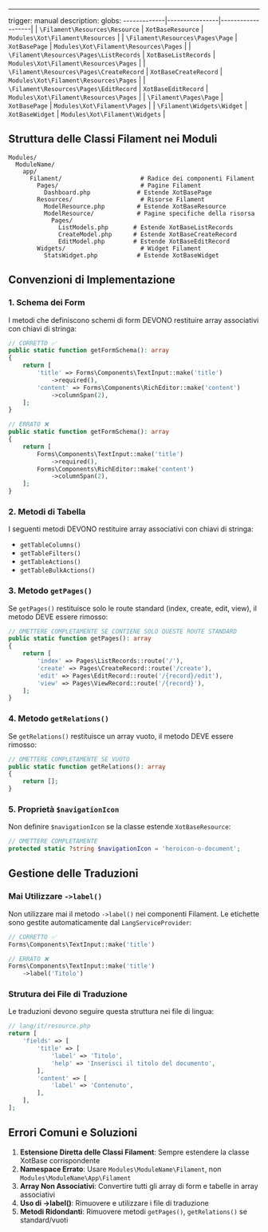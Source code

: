 ---
trigger: manual
description:
globs:
-------------|----------------|-------------------|
| `\Filament\Resources\Resource` | `XotBaseResource` | `Modules\Xot\Filament\Resources` |
| `\Filament\Resources\Pages\Page` | `XotBasePage` | `Modules\Xot\Filament\Resources\Pages` |
| `\Filament\Resources\Pages\ListRecords` | `XotBaseListRecords` | `Modules\Xot\Filament\Resources\Pages` |
| `\Filament\Resources\Pages\CreateRecord` | `XotBaseCreateRecord` | `Modules\Xot\Filament\Resources\Pages` |
| `\Filament\Resources\Pages\EditRecord` | `XotBaseEditRecord` | `Modules\Xot\Filament\Resources\Pages` |
| `\Filament\Pages\Page` | `XotBasePage` | `Modules\Xot\Filament\Pages` |
| `\Filament\Widgets\Widget` | `XotBaseWidget` | `Modules\Xot\Filament\Widgets` |

## Struttura delle Classi Filament nei Moduli

```
Modules/
  ModuleName/
    app/
      Filament/                      # Radice dei componenti Filament
        Pages/                       # Pagine Filament
          Dashboard.php             # Estende XotBasePage
        Resources/                   # Risorse Filament
          ModelResource.php         # Estende XotBaseResource
          ModelResource/            # Pagine specifiche della risorsa
            Pages/
              ListModels.php       # Estende XotBaseListRecords
              CreateModel.php      # Estende XotBaseCreateRecord
              EditModel.php        # Estende XotBaseEditRecord
        Widgets/                     # Widget Filament
          StatsWidget.php           # Estende XotBaseWidget
```

## Convenzioni di Implementazione

### 1. Schema dei Form

I metodi che definiscono schemi di form DEVONO restituire array associativi con chiavi di stringa:

```php
// CORRETTO ✅
public static function getFormSchema(): array
{
    return [
        'title' => Forms\Components\TextInput::make('title')
            ->required(),
        'content' => Forms\Components\RichEditor::make('content')
            ->columnSpan(2),
    ];
}

// ERRATO ❌
public static function getFormSchema(): array
{
    return [
        Forms\Components\TextInput::make('title')
            ->required(),
        Forms\Components\RichEditor::make('content')
            ->columnSpan(2),
    ];
}
```

### 2. Metodi di Tabella

I seguenti metodi DEVONO restituire array associativi con chiavi di stringa:
- `getTableColumns()`
- `getTableFilters()`
- `getTableActions()`
- `getTableBulkActions()`

### 3. Metodo `getPages()`

Se `getPages()` restituisce solo le route standard (index, create, edit, view), il metodo DEVE essere rimosso:

```php
// OMETTERE COMPLETAMENTE SE CONTIENE SOLO QUESTE ROUTE STANDARD
public static function getPages(): array
{
    return [
        'index' => Pages\ListRecords::route('/'),
        'create' => Pages\CreateRecord::route('/create'),
        'edit' => Pages\EditRecord::route('/{record}/edit'),
        'view' => Pages\ViewRecord::route('/{record}'),
    ];
}
```

### 4. Metodo `getRelations()`

Se `getRelations()` restituisce un array vuoto, il metodo DEVE essere rimosso:

```php
// OMETTERE COMPLETAMENTE SE VUOTO
public static function getRelations(): array
{
    return [];
}
```

### 5. Proprietà `$navigationIcon`

Non definire `$navigationIcon` se la classe estende `XotBaseResource`:

```php
// OMETTERE COMPLETAMENTE
protected static ?string $navigationIcon = 'heroicon-o-document';
```

## Gestione delle Traduzioni

### Mai Utilizzare `->label()`

Non utilizzare mai il metodo `->label()` nei componenti Filament. Le etichette sono gestite automaticamente dal `LangServiceProvider`:

```php
// CORRETTO ✅
Forms\Components\TextInput::make('title')

// ERRATO ❌
Forms\Components\TextInput::make('title')
    ->label('Titolo')
```

### Strutura dei File di Traduzione

Le traduzioni devono seguire questa struttura nei file di lingua:

```php
// lang/it/resource.php
return [
    'fields' => [
        'title' => [
            'label' => 'Titolo',
            'help' => 'Inserisci il titolo del documento',
        ],
        'content' => [
            'label' => 'Contenuto',
        ],
    ],
];
```

## Errori Comuni e Soluzioni

1. **Estensione Diretta delle Classi Filament**: Sempre estendere la classe XotBase corrispondente
2. **Namespace Errato**: Usare `Modules\ModuleName\Filament`, non `Modules\ModuleName\App\Filament`
3. **Array Non Associativi**: Convertire tutti gli array di form e tabelle in array associativi
4. **Uso di ->label()**: Rimuovere e utilizzare i file di traduzione
5. **Metodi Ridondanti**: Rimuovere metodi `getPages()`, `getRelations()` se standard/vuoti
